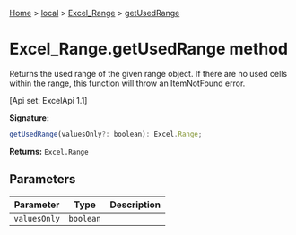 [Home](./index) &gt; [local](local.md) &gt; [Excel\_Range](local.excel_range.md) &gt; [getUsedRange](local.excel_range.getusedrange.md)

# Excel\_Range.getUsedRange method

Returns the used range of the given range object. If there are no used cells within the range, this function will throw an ItemNotFound error. 

 \[Api set: ExcelApi 1.1\]

**Signature:**
```javascript
getUsedRange(valuesOnly?: boolean): Excel.Range;
```
**Returns:** `Excel.Range`

## Parameters

|  Parameter | Type | Description |
|  --- | --- | --- |
|  `valuesOnly` | `boolean` |  |

